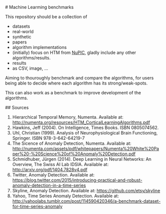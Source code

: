 # Machine Learming benchmarks


This repository should be a collection of 
* datasets
 * real-world
 * synthetic
* papers
* algorithm implementations
 * (initially) focus on HTM from [NuPIC](https://github.com/numenta/nupic), gladly include any other algorithms/results. 
* results
 * as CSV, image, ...

Aiming to thouroughly benchmark and compare the algorithms, for users being able to decide where each algorithm has its strong/weak-spots. 

This can also work as a benchmark to improve development of the algorithms.

## Sources

1.	Hierarchical Temporal Memory, Numenta. Available at: http://numenta.org/resources/HTM_CorticalLearningAlgorithms.pdf2.	Hawkins, Jeff (2004). On Intelligence, Times Books. ISBN 0805074562.3.	Uhl, Christian (1999). Analysis of Neurophysiological Brain Functioning, Springer. ISBN 978-3-642-64219-74.	The Sicence of Anomaly Detection, Numenta. Available at: http://numenta.com/assets/pdf/whitepapers/Numenta%20White%20Paper%20-%20Science%20of%20Anomaly%20Detection.pdf5.	Schmidhuber, Jürgen (2014). Deep Learning in Neural Networks: An Overview, The Swiss AI Lab IDSIA. Available at: http://arxiv.org/pdf/1404.7828v4.pdf6.	Twitter, Anomaly Detection. Available at: https://blog.twitter.com/2015/introducing-practical-and-robust-anomaly-detection-in-a-time-series7.	Skyline, Anomaly Detection. Available at: https://github.com/etsy/skyline8.	Yahoo, Time Series Anomaly Detection. Available at: http://yahoolabs.tumblr.com/post/114590420346/a-benchmark-dataset-for-time-series-anomaly